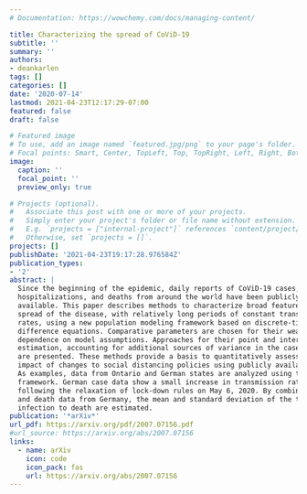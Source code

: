 ```yaml
---
# Documentation: https://wowchemy.com/docs/managing-content/

title: Characterizing the spread of CoViD-19
subtitle: ''
summary: ''
authors:
- deankarlen
tags: []
categories: []
date: '2020-07-14'
lastmod: 2021-04-23T12:17:29-07:00
featured: false
draft: false

# Featured image
# To use, add an image named `featured.jpg/png` to your page's folder.
# Focal points: Smart, Center, TopLeft, Top, TopRight, Left, Right, BottomLeft, Bottom, BottomRight.
image:
  caption: ''
  focal_point: ''
  preview_only: true

# Projects (optional).
#   Associate this post with one or more of your projects.
#   Simply enter your project's folder or file name without extension.
#   E.g. `projects = ["internal-project"]` references `content/project/deep-learning/index.md`.
#   Otherwise, set `projects = []`.
projects: []
publishDate: '2021-04-23T19:17:28.976584Z'
publication_types:
- '2'
abstract: |
  Since the beginning of the epidemic, daily reports of CoViD-19 cases,
  hospitalizations, and deaths from around the world have been publicly
  available. This paper describes methods to characterize broad features of the
  spread of the disease, with relatively long periods of constant transmission
  rates, using a new population modeling framework based on discrete-time
  difference equations. Comparative parameters are chosen for their weak
  dependence on model assumptions. Approaches for their point and interval
  estimation, accounting for additional sources of variance in the case data,
  are presented. These methods provide a basis to quantitatively assess the
  impact of changes to social distancing policies using publicly available data.
  As examples, data from Ontario and German states are analyzed using this
  framework. German case data show a small increase in transmission rates
  following the relaxation of lock-down rules on May 6, 2020. By combining case
  and death data from Germany, the mean and standard deviation of the time from
  infection to death are estimated.
publication: '*arXiv*'
url_pdf: https://arxiv.org/pdf/2007.07156.pdf
#url_source: https://arxiv.org/abs/2007.07156
links:
  - name: arXiv
    icon: code
    icon_pack: fas
    url: https://arxiv.org/abs/2007.07156
---
```


